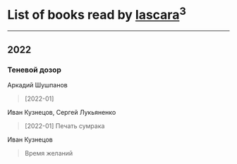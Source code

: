# List of books read by [lascara](https://www.facebook.com/profile.php?id=2434302110035411)<sup>3</sup>
---

## 2022

### Теневой дозор
Аркадий Шушпанов
> [2022-01] 


Иван Кузнецов, Сергей Лукьяненко
> [2022-01] Печать сумрака


Иван Кузнецов
> Время желаний



